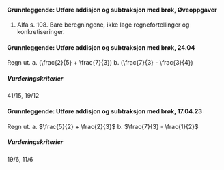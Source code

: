 #### Grunnleggende: Utføre addisjon og subtraksjon med brøk,  Øveoppgaver

1. Alfa s. 108. Bare beregningene, ikke lage regnefortellinger og
   konkretiseringer.

#### Grunnleggende: Utføre addisjon og subtraksjon med brøk,  24.04

Regn ut.
a. \(\frac{2}{5} + \frac{7}{3}\)
b. \(\frac{7}{3} - \frac{3}{4}\)

##### Vurderingskriterier

41/15, 19/12

#### Grunnleggende: Utføre addisjon og subtraksjon med brøk,  17.04.23

Regn ut.
a. $\frac{5}{2} + \frac{2}{3}$
b. $\frac{7}{3} - \frac{1}{2}$

##### Vurderingskriterier

19/6, 11/6

